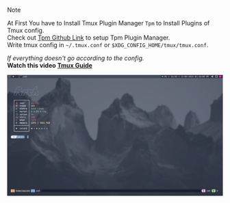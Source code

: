 > [!Note]
> At First You have to Install Tmux Plugin Manager `Tpm` to Install Plugins of Tmux config. <br>
> Check out [Tpm Github Link](https://github.com/tmux-plugins/tpm) to setup Tpm Plugin Manager. <br>
> Write tmux config in `~/.tmux.conf` or `$XDG_CONFIG_HOME/tmux/tmux.conf`.

*If everything doesn't go according to the config.*
<br>
**Watch this video [Tmux Guide](https://youtu.be/DzNmUNvnB04?si=B15KBNP2KCjn0Yc0)**

<img src="https://github.com/harilvfs/assets/blob/main/tmux/tmux.png" />
